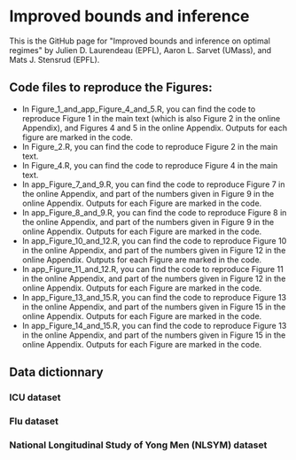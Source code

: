 # Improved bounds and inference
 This is the GitHub page for "Improved bounds and inference on optimal regimes" by Julien D. Laurendeau (EPFL), Aaron L. Sarvet (UMass), and Mats J. Stensrud (EPFL).

## Code files to reproduce the Figures:
- In Figure_1_and_app_Figure_4_and_5.R, you can find the code to reproduce Figure 1 in the main text (which is also Figure 2 in the online Appendix), and Figures 4 and 5 in the online Appendix. Outputs for each figure are marked in the code.
- In Figure_2.R, you can find the code to reproduce Figure 2 in the main text.
- In Figure_4.R, you can find the code to reproduce Figure 4 in the main text.
- In app_Figure_7_and_9.R, you can find the code to reproduce Figure 7 in the online Appendix, and part of the numbers given in Figure 9 in the online Appendix. Outputs for each Figure are marked in the code.
- In app_Figure_8_and_9.R, you can find the code to reproduce Figure 8 in the online Appendix, and part of the numbers given in Figure 9 in the online Appendix. Outputs for each Figure are marked in the code.
- In app_Figure_10_and_12.R, you can find the code to reproduce Figure 10 in the online Appendix, and part of the numbers given in Figure 12 in the online Appendix. Outputs for each Figure are marked in the code.
- In app_Figure_11_and_12.R, you can find the code to reproduce Figure 11 in the online Appendix, and part of the numbers given in Figure 12 in the online Appendix. Outputs for each Figure are marked in the code.
- In app_Figure_13_and_15.R, you can find the code to reproduce Figure 13 in the online Appendix, and part of the numbers given in Figure 15 in the online Appendix. Outputs for each Figure are marked in the code.
- In app_Figure_14_and_15.R, you can find the code to reproduce Figure 13 in the online Appendix, and part of the numbers given in Figure 15 in the online Appendix. Outputs for each Figure are marked in the code.

## Data dictionnary
### ICU dataset
### Flu dataset
### National Longitudinal Study of Yong Men (NLSYM) dataset

